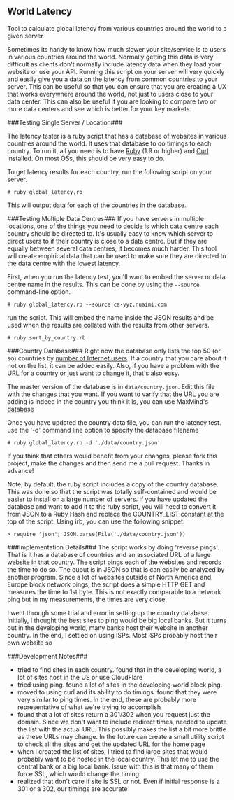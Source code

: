 
World Latency 
-------------
Tool to calculate global latency from various countries around the world to a given server

Sometimes its handy to know how much slower your site/service is to users in various countries around the world.  Normally getting this data is very difficult as clients don't normally include latency data when they load your website or use your API.  Running this script on your server will very quickly and easily give you a data on the latency from common countries to your server.  This can be useful so that you can ensure that you are creating a UX that works everywhere around the world, not just to users close to your data center.  This can also be useful if you are looking to compare two or more data centers and see which is better for your key markets.  

###Testing Single Server / Location###

The latency tester is a ruby script that has a database of websites in various countries around the world.  It uses that database to do timings to each country.  To run it, all you need is to have [Ruby](https://www.ruby-lang.org/en/) (1.9 or higher) and [Curl](http://curl.haxx.se/) installed.  On most OSs, this should be very easy to do.

To get latency results for each country, run the following script on your server.

    # ruby global_latency.rb

This will output data for each of the countries in the database.

###Testing Multiple Data Centres###
If you have servers in multiple locations, one of the things you need to decide is which data centre each country should be directed to.  It's usually easy to know which server to direct users to if their country is close to a data centre.  But if they are equally between several data centres, it becomes much harder.  This tool will create empirical data that can be used to make sure they are directed to the data centre with the lowest latency.

First, when you run the latency test, you'll want to embed the server or data centre name in the results.  This can be done by using the `--source` command-line option.

    # ruby global_latency.rb --source ca-yyz.nuaimi.com

 run the script.  This will embed the name inside the JSON results and be used when the results are collated with the results from other servers.


    # ruby sort_by_country.rb 

###Country Database###
Right now the database only lists the top 50 (or so) countries by [number of Internet users](http://en.wikipedia.org/wiki/List_of_countries_by_number_of_Internet_users).  If a country that you care about it not on the list, it can be added easily.  Also, if you have a problem with the URL for a country or just want to change it, that's also easy.

The master version of the database is in `data/country.json`.  Edit this file with the changes that you want.  If you want to varify that the URL you are adding is indeed in the country you think it is, you can use MaxMind's [database](https://www.maxmind.com/en/geoip_demo)

Once you have updated the country data file, you can run the latency test.  use the '-d' command line option to specify the database filename

    # ruby global_latency.rb -d './data/country.json'

If you think that others would benefit from your changes, please fork this project, make the changes and then send me a pull request.  Thanks in advance!

Note, by default, the ruby script includes a copy of the country database.  This was done so that the script was totally self-contained and would be easier to install on a large number of servers.  If you have updated the database and want to add it to the ruby script, you will need to convert it from JSON to a Ruby Hash and replace the COUNTRY_LIST constant at the top of the script.  Using irb, you can use the following snippet.

    > require 'json'; JSON.parse(File('./data/country.json'))

###Implementation Details###
The script works by doing 'reverse pings'.  That is it has a database of countries and an associated URL of a large website in that country.  The script pings each of the websites and records the time to do so. The ouput is in JSON so that is can easily be analyzed by another program. Since a lot of websites outside of North America and Europe block network pings, the script does a simple HTTP GET and measures the time to 1st byte.  This is not exactly comparable to a network ping but in my measurements, the times are very close. 

I went through some trial and error in setting up the country database. Initially, I thought the best sites to ping would be big local banks.  But it turns out in the developing world, many banks host their website in another country.  In the end, I settled on using ISPs.  Most ISPs probably host their own website so 

###Development Notes###
- tried to find sites in each country.  found that in the developing world, a lot of sites host in the US or use CloudFlare 
- tried using ping.  found a lot of sites in the developing world block ping. 
- moved to using curl and its ability to do timings.  found that they were very similar to ping times.  In the end, these are probably more representative of what we're trying to accomplish
- found that a lot of sites return a 301/302 when you request just the domain.  Since we don't want to include redirect times, needed to update the list with the actual URL.  This possibly makes the list a bit more brittle as these URLs may change.  In the future can create a small utility script to check all the sites and get the updated URL for the home page
- when I created the list of sites, I tried to find large sites that would probably want to be hosted in the local country.  This let me to use the central bank or a big local bank.  Issue with this is that many of them force SSL, which would change the timing.  
- realized that don't care if site is SSL or not.  Even if initial response is a 301 or a 302, our timings are accurate

